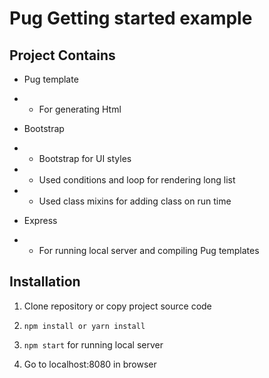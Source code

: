 # Pug Getting started example

## Project Contains

- Pug template
- - For generating Html

- Bootstrap 
- - Bootstrap for UI styles
- - Used conditions and loop for rendering long list
- - Used class mixins for adding class on run time

-  Express
- - For running local server and compiling Pug templates

## Installation
  1. Clone repository or copy project source code 

  2. `npm install or yarn install`

  3. `npm start` for running local server

  4. Go to localhost:8080 in browser
